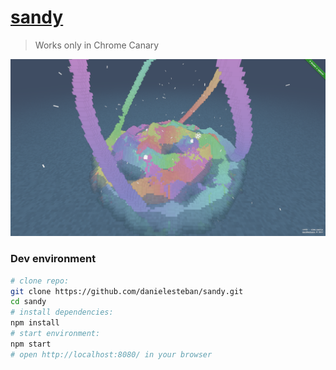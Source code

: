 [sandy](https://github.com/danielesteban/sandy)
==

> Works only in Chrome Canary

[![sandy](screenshot.png)](https://sandy.gatunes.com)

### Dev environment

```bash
# clone repo:
git clone https://github.com/danielesteban/sandy.git
cd sandy
# install dependencies:
npm install
# start environment:
npm start
# open http://localhost:8080/ in your browser
```
